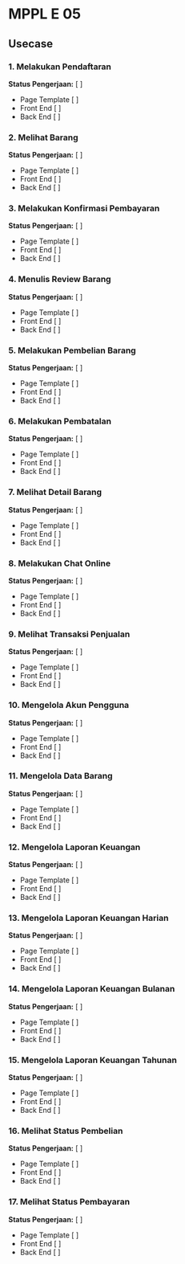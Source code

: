 # MPPL E 05

## Usecase

### 1. Melakukan Pendaftaran
**Status Pengerjaan:** [ ]
- Page Template [ ]
- Front End [ ]
- Back End [ ]

### 2. Melihat Barang
**Status Pengerjaan:** [ ]
- Page Template [ ]
- Front End [ ]
- Back End [ ]

### 3. Melakukan Konfirmasi Pembayaran
**Status Pengerjaan:** [ ]
- Page Template [ ]
- Front End [ ]
- Back End [ ]

### 4. Menulis Review Barang
**Status Pengerjaan:** [ ]
- Page Template [ ]
- Front End [ ]
- Back End [ ]

### 5. Melakukan Pembelian Barang
**Status Pengerjaan:** [ ]
- Page Template [ ]
- Front End [ ]
- Back End [ ]

### 6. Melakukan Pembatalan
**Status Pengerjaan:** [ ]
- Page Template [ ]
- Front End [ ]
- Back End [ ]

### 7. Melihat Detail Barang
**Status Pengerjaan:** [ ]
- Page Template [ ]
- Front End [ ]
- Back End [ ]

### 8. Melakukan Chat Online
**Status Pengerjaan:** [ ]
- Page Template [ ]
- Front End [ ]
- Back End [ ]

### 9. Melihat Transaksi Penjualan
**Status Pengerjaan:** [ ]
- Page Template [ ]
- Front End [ ]
- Back End [ ]

### 10. Mengelola Akun Pengguna
**Status Pengerjaan:** [ ]
- Page Template [ ]
- Front End [ ]
- Back End [ ]

### 11. Mengelola Data Barang
**Status Pengerjaan:** [ ]
- Page Template [ ]
- Front End [ ]
- Back End [ ]

### 12. Mengelola Laporan Keuangan
**Status Pengerjaan:** [ ]
- Page Template [ ]
- Front End [ ]
- Back End [ ]

### 13. Mengelola Laporan Keuangan Harian
**Status Pengerjaan:** [ ]
- Page Template [ ]
- Front End [ ]
- Back End [ ]

### 14. Mengelola Laporan Keuangan Bulanan
**Status Pengerjaan:** [ ]
- Page Template [ ]
- Front End [ ]
- Back End [ ]

### 15. Mengelola Laporan Keuangan Tahunan
**Status Pengerjaan:** [ ]
- Page Template [ ]
- Front End [ ]
- Back End [ ]

### 16. Melihat Status Pembelian 
**Status Pengerjaan:** [ ]
- Page Template [ ]
- Front End [ ]
- Back End [ ]

### 17. Melihat Status Pembayaran
**Status Pengerjaan:** [ ]
- Page Template [ ]
- Front End [ ]
- Back End [ ]